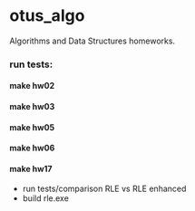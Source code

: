 # otus_algo

Algorithms and Data Structures homeworks.

### run tests:

#### make hw02

#### make hw03

#### make hw05

#### make hw06

#### make hw17

- run tests/comparison RLE vs RLE enhanced
- build rle.exe